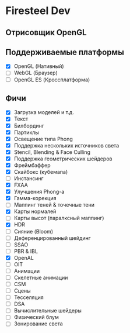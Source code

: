 # Firesteel Dev
## Отрисовщик OpenGL


## Поддерживаемые платформы
- [X] OpenGL (Нативный)
- [ ] WebGL (Браузер)
- [ ] OpenGL ES (Кроссплатформа)

## Фичи
- [X] Загрузка моделей и т.д.  
- [X] Текст  
- [X] Билбординг  
- [X] Партиклы  
- [X] Освещение типа Phong  
- [X] Поддержка нескольких источников света  
- [X] Stencil, Blending & Face Culling  
- [X] Поддержка геометрических шейдеров  
- [X] Фреймбаффер  
- [X] Скайбокс (кубемапа)  
- [ ] Инстансинг  
- [X] FXAA  
- [X] Улучшения Phong-а  
- [X] Гамма-корекция  
- [ ] Маппинг теней & точечные тени  
- [X] Карты нормалей  
- [ ] Карты высот (паралксный маппинг)  
- [X] HDR  
- [ ] Сияние (Bloom)  
- [ ] Деференцированный шейдинг  
- [ ] SSAO  
- [ ] PBR & IBL  
- [X] OpenAL  
- [ ] OIT  
- [ ] Анимации  
- [ ] Скелетные анимации  
- [ ] CSM  
- [ ] Сцены  
- [ ] Тесселяция  
- [ ] DSA  
- [ ] Вычислительные шейдеры  
- [ ] Физический блум  
- [ ] Зонирование света  